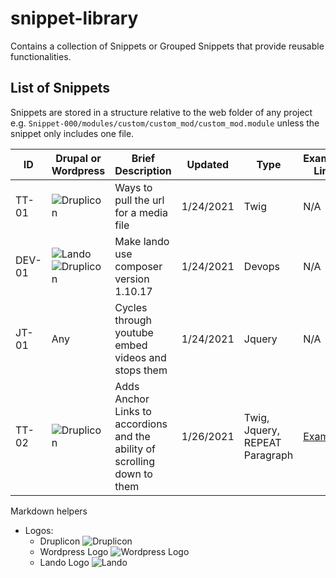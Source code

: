 # snippet-library

Contains a collection of Snippets or Grouped Snippets that provide reusable functionalities.

## List of Snippets

Snippets are stored in a structure relative to the web folder of any project e.g. ```Snippet-000/modules/custom/custom_mod/custom_mod.module``` unless the snippet only includes one file.

ID | Drupal or Wordpress | Brief Description | Updated | Type | Example Link | Snippet link |
-- | ------------------- | ----------------- | ------- | ---- | ------------ | ------------ |
TT-01 | ![Druplicon](https://www.drupal.org/favicon.ico) | Ways to pull the url for a media file | 1/24/2021 | Twig | N/A | [Snippet](/TT-01)
DEV-01 | ![Lando](https://lando.dev/favicon.ico) ![Druplicon](https://www.drupal.org/favicon.ico) | Make lando use composer version 1.10.17 | 1/24/2021 | Devops | N/A | [Snippet](/DEV-01)
JT-01 | Any | Cycles through youtube embed videos and stops them | 1/24/2021 | Jquery | N/A | [Snippet](/JT-01)
TT-02 | ![Druplicon](https://www.drupal.org/favicon.ico) | Adds Anchor Links to accordions and the ability of scrolling down to them | 1/26/2021 | Twig, Jquery, REPEAT Paragraph | [Example](https://heartrhythm.com/program-events/call-science-abstracts) | [Snippet](/TT-02)



Markdown helpers
* Logos:
  * Druplicon ![Druplicon](https://www.drupal.org/favicon.ico)
  * Wordpress Logo ![Wordpress Logo](https://wordpress.com/favicon.ico)
  * Lando Logo ![Lando](https://lando.dev/favicon.ico)
